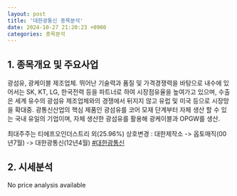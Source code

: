 ```yaml
---
layout: post
title: '대한광통신 종목분석'
date: 2024-10-27 21:20:23 +0900
categories: 종목분석
---
```


## 1. 종목개요 및 주요사업

광섬유, 광케이블 제조업체. 뛰어난 기술력과 품질 및 가격경쟁력을 바탕으로 내수에 있어서는 SK, KT, LG, 한국전력 등을 파트너로 하여 시장점유율을 높여가고 있으며, 수출은 세계 유수의 광섬유 제조업체와의 경쟁에서 뒤지지 않고 유럽 및 미국 등으로 시장망을 확대중. 광통신산업의 핵심 제품인 광섬유를 코어 모재 단계부터 자체 생산 할 수 있는 국내 유일의 기업이며, 자체 생산한 광섬유를 활용해 광케이블과 OPGW를 생산.

최대주주는 티에프오인더스트리 외(25.96%) 상호변경 : 대한제작소 -> 옵토매직(00년7월) -> 대한광통신(12년4월)
[#대한광통신](#)

## 2. 시세분석

No price analysis available

